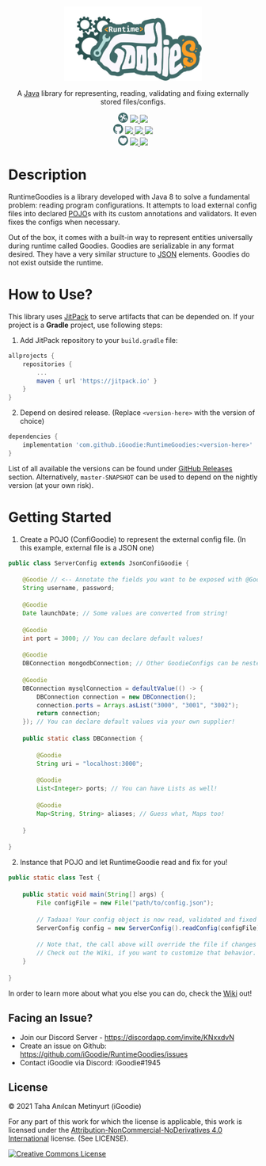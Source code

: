 <!-- Logo -->
<p align="center">
  <a href="https://jitpack.io/#iGoodie/RuntimeGoodies">
    <img src="https://raw.githubusercontent.com/iGoodie/RuntimeGoodies/master/.github/assets/logo.png" height="150" alt="RuntimeGoodies Logo" aria-label="RuntimeGoodies Logo" />
  </a>
</p>

<!-- Slogan -->
<p align="center">
  A <a href="www.java.com">Java</a> library for representing, reading, validating and fixing externally stored files/configs. 
</p>

<!-- Badges -->
<p align="center">
  <!-- Main Badges -->
  <img src="https://raw.githubusercontent.com/iGoodie/RuntimeGoodies/master/.github/assets/main-badge.png" height="20px"/>
  <a href="https://github.com/iGoodie/RuntimeGoodies/releases">
    <img src="https://img.shields.io/github/v/release/iGoodie/RuntimeGoodies"/>
  </a>
  <a href="https://github.com/iGoodie/RuntimeGoodies/releases">
    <img src="https://img.shields.io/github/v/release/iGoodie/RuntimeGoodies?include_prereleases&label=release-snapshot"/>
  </a>

  <br/>

  <!-- Github Badges -->
  <img src="https://raw.githubusercontent.com/iGoodie/RuntimeGoodies/master/.github/assets/github-badge.png" height="20px"/>
  <a href="https://github.com/iGoodie/RuntimeGoodies/commits/master">
    <img src="https://img.shields.io/github/last-commit/iGoodie/RuntimeGoodies"/>
  </a>
  <a href="https://github.com/iGoodie/RuntimeGoodies/issues">
    <img src="https://img.shields.io/github/issues/iGoodie/RuntimeGoodies"/>
  </a>
  <a href="https://github.com/iGoodie/RuntimeGoodies/tree/master/src">
    <img src="https://img.shields.io/github/languages/code-size/iGoodie/RuntimeGoodies"/>
  </a>

  <br/>

  <!-- Support Badges -->
  <img src="https://raw.githubusercontent.com/iGoodie/RuntimeGoodies/master/.github/assets/support-badge.png" height="20px"/>
  <a href="https://discord.gg/KNxxdvN">
    <img src="https://img.shields.io/discord/610497509437210624?label=discord"/>
  </a>
  <a href="https://www.patreon.com/iGoodie">
    <img src="https://img.shields.io/endpoint.svg?url=https%3A%2F%2Fshieldsio-patreon.vercel.app%2Fapi%3Fusername%3DiGoodie%26type%3Dpatrons"/>
  </a>
</p>

# Description

RuntimeGoodies is a library developed with Java 8 to solve a fundamental problem: reading program configurations. It
attempts to load external config files into declared <a href="https://en.wikipedia.org/wiki/Plain_old_Java_object">
POJO<a/>s with its custom annotations and validators. It even fixes the configs when necessary.

Out of the box, it comes with a built-in way to represent entities universally during runtime called Goodies. Goodies
are serializable in any format desired. They have a very similar structure
to <a href="https://www.json.org/json-en.html">JSON<a/> elements. Goodies do not exist outside the runtime.

# How to Use?

This library uses <a href="https://jitpack.io/#iGoodie/RuntimeGoodies">JitPack<a/> to serve artifacts that can be
depended on. If your project is a **Gradle** project, use following steps:

1. Add JitPack repository to your `build.gradle` file:

```groovy
allprojects {
    repositories {
        ...
        maven { url 'https://jitpack.io' }
    }
}
```

2. Depend on desired release. (Replace `<version-here>` with the version of choice)

```groovy
dependencies {
    implementation 'com.github.iGoodie:RuntimeGoodies:<version-here>'
}
```

List of all available the versions can be found under <a href="https://github.com/iGoodie/RuntimeGoodies/tags">GitHub
Releases<a/>
section. Alternatively, `master-SNAPSHOT` can be used to depend on the nightly version (at your own risk).

# Getting Started

1. Create a POJO (ConfiGoodie) to represent the external config file. (In this example, external file is a JSON one)

```java
public class ServerConfig extends JsonConfiGoodie {

    @Goodie // <-- Annotate the fields you want to be exposed with @Goodie
    String username, password;

    @Goodie
    Date launchDate; // Some values are converted from string!

    @Goodie
    int port = 3000; // You can declare default values!

    @Goodie
    DBConnection mongodbConnection; // Other GoodieConfigs can be nested too!

    @Goodie
    DBConnection mysqlConnection = defaultValue(() -> {
        DBConnection connection = new DBConnection();
        connection.ports = Arrays.asList("3000", "3001", "3002");
        return connection;
    }); // You can declare default values via your own supplier!

    public static class DBConnection {

        @Goodie
        String uri = "localhost:3000";

        @Goodie
        List<Integer> ports; // You can have Lists as well!

        @Goodie
        Map<String, String> aliases; // Guess what, Maps too!

    }

}
```

2. Instance that POJO and let RuntimeGoodie read and fix for you!

```java
public static class Test {

    public static void main(String[] args) {
        File configFile = new File("path/to/config.json");

        // Tadaaa! Your config object is now read, validated and fixed accordingly.
        ServerConfig config = new ServerConfig().readConfig(configFile);

        // Note that, the call above will override the file if changes are made during fixing phase.
        // Check out the Wiki, if you want to customize that behavior.
    }

}
```

In order to learn more about what you else you can do, check
the <a href="https://github.com/iGoodie/RuntimeGoodies/wiki">Wiki<a/> out!

## Facing an Issue?

- Join our Discord Server - https://discordapp.com/invite/KNxxdvN
- Create an issue on Github: https://github.com/iGoodie/RuntimeGoodies/issues
- Contact iGoodie via Discord: iGoodie#1945

## License

&copy; 2021 Taha Anılcan Metinyurt (iGoodie)

For any part of this work for which the license is applicable, this work is licensed under
the [Attribution-NonCommercial-NoDerivatives 4.0 International](http://creativecommons.org/licenses/by-nc-nd/4.0/)
license. (See LICENSE).

<a rel="license" href="http://creativecommons.org/licenses/by-nc-nd/4.0/"><img alt="Creative Commons License" style="border-width:0" src="https://i.creativecommons.org/l/by-nc-nd/4.0/88x31.png" /></a>